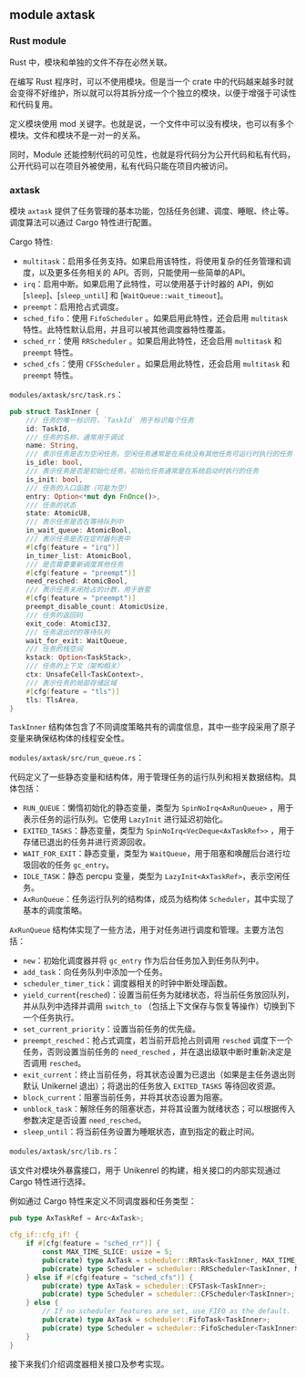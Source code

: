 ## module axtask

### Rust module

Rust 中，模块和单独的文件不存在必然关联。

在编写 Rust 程序时，可以不使用模块。但是当一个 crate 中的代码越来越多时就会变得不好维护，所以就可以将其拆分成一个个独立的模块，以便于增强于可读性和代码复用。

定义模块使用 mod 关键字。也就是说，一个文件中可以没有模块，也可以有多个模块。文件和模块不是一对一的关系。

同时，Module 还能控制代码的可见性，也就是将代码分为公开代码和私有代码，公开代码可以在项目外被使用，私有代码只能在项目内被访问。

### axtask

模块 `axtask` 提供了任务管理的基本功能，包括任务创建、调度、睡眠、终止等。调度算法可以通过 Cargo 特性进行配置。

Cargo 特性:

- `multitask`：启用多任务支持。如果启用该特性，将使用复杂的任务管理和调度，以及更多任务相关的 API。否则，只能使用一些简单的API。
- `irq`：启用中断。如果启用了此特性，可以使用基于计时器的 API，例如 [`sleep`]、[`sleep_until`] 和 [`WaitQueue::wait_timeout`]。
- `preempt`：启用抢占式调度。
- `sched_fifo`：使用 `FifoScheduler` 。如果启用此特性，还会启用 `multitask` 特性。此特性默认启用，并且可以被其他调度器特性覆盖。
- `sched_rr`：使用 `RRScheduler` 。如果启用此特性，还会启用 `multitask` 和 `preempt` 特性。
- `sched_cfs`：使用 `CFSScheduler` 。如果启用此特性，还会启用 `multitask` 和 `preempt` 特性。

`modules/axtask/src/task.rs`：

```rust
pub struct TaskInner {
    /// 任务的唯一标识符，`TaskId` 用于标识每个任务
    id: TaskId,
    /// 任务的名称，通常用于调试
    name: String,
    /// 表示任务是否为空闲任务。空闲任务通常是在系统没有其他任务可运行时执行的任务
    is_idle: bool,
    /// 表示任务是否是初始化任务。初始化任务通常是在系统启动时执行的任务
    is_init: bool,
    /// 任务的入口函数（可能为空）
    entry: Option<*mut dyn FnOnce()>,
    /// 任务的状态
    state: AtomicU8,
    /// 表示任务是否在等待队列中
    in_wait_queue: AtomicBool,
    /// 表示任务是否在定时器列表中
    #[cfg(feature = "irq")]
    in_timer_list: AtomicBool,
    /// 是否需要重新调度其他任务
    #[cfg(feature = "preempt")]
    need_resched: AtomicBool,
    /// 表示任务关闭抢占的计数，用于嵌套
    #[cfg(feature = "preempt")]
    preempt_disable_count: AtomicUsize,
    /// 任务的返回码
    exit_code: AtomicI32,
    /// 任务退出时的等待队列
    wait_for_exit: WaitQueue,
    /// 任务的栈空间
    kstack: Option<TaskStack>,
    /// 任务的上下文（架构相关）
    ctx: UnsafeCell<TaskContext>,
    /// 表示任务的局部存储区域
    #[cfg(feature = "tls")]
    tls: TlsArea,
}
```

`TaskInner` 结构体包含了不同调度策略共有的调度信息，其中一些字段采用了原子变量来确保结构体的线程安全性。

`modules/axtask/src/run_queue.rs`：

代码定义了一些静态变量和结构体，用于管理任务的运行队列和相关数据结构。具体包括：

- `RUN_QUEUE`：懒惰初始化的静态变量，类型为 `SpinNoIrq<AxRunQueue>` ，用于表示任务的运行队列。它使用 `LazyInit` 进行延迟初始化。
- `EXITED_TASKS`：静态变量，类型为 `SpinNoIrq<VecDeque<AxTaskRef>>` ，用于存储已退出的任务并进行资源回收。
- `WAIT_FOR_EXIT`：静态变量，类型为 `WaitQueue`，用于阻塞和唤醒后台进行垃圾回收的任务 `gc_entry`。
- `IDLE_TASK`：静态 percpu 变量，类型为 `LazyInit<AxTaskRef>`，表示空闲任务。
- `AxRunQueue`：任务运行队列的结构体，成员为结构体 `Scheduler`，其中实现了基本的调度策略。

`AxRunQueue` 结构体实现了一些方法，用于对任务进行调度和管理。主要方法包括：

- `new`：初始化调度器并将 `gc_entry` 作为后台任务加入到任务队列中。
- `add_task`：向任务队列中添加一个任务。
- `scheduler_timer_tick`：调度器相关的时钟中断处理函数。
- `yield_current`(`resched`)：设置当前任务为就绪状态，将当前任务放回队列，并从队列中选择并调用 `switch_to` （包括上下文保存与恢复等操作）切换到下一个任务执行。
- `set_current_priority`：设置当前任务的优先级。
- `preempt_resched`：抢占式调度，若当前开启抢占则调用 `resched` 调度下一个任务，否则设置当前任务的 `need_resched` ，并在退出级联中断时重新决定是否调用 `resched`。
- `exit_current`：终止当前任务，将其状态设置为已退出（如果是主任务退出则默认 Unikernel 退出）；将退出的任务放入 `EXITED_TASKS` 等待回收资源。
- `block_current`：阻塞当前任务，并将其状态设置为阻塞。
- `unblock_task`：解除任务的阻塞状态，并将其设置为就绪状态；可以根据传入参数决定是否设置 `need_resched`。
- `sleep_until`：将当前任务设置为睡眠状态，直到指定的截止时间。

`modules/axtask/src/lib.rs`：

该文件对模块外暴露接口，用于 Unikenrel 的构建，相关接口的内部实现通过 Cargo 特性进行选择。

例如通过 Cargo 特性来定义不同调度器和任务类型：

```rust
pub type AxTaskRef = Arc<AxTask>;

cfg_if::cfg_if! {
    if #[cfg(feature = "sched_rr")] {
        const MAX_TIME_SLICE: usize = 5;
        pub(crate) type AxTask = scheduler::RRTask<TaskInner, MAX_TIME_SLICE>;
        pub(crate) type Scheduler = scheduler::RRScheduler<TaskInner, MAX_TIME_SLICE>;
    } else if #[cfg(feature = "sched_cfs")] {
        pub(crate) type AxTask = scheduler::CFSTask<TaskInner>;
        pub(crate) type Scheduler = scheduler::CFScheduler<TaskInner>;
    } else {
        // If no scheduler features are set, use FIFO as the default.
        pub(crate) type AxTask = scheduler::FifoTask<TaskInner>;
        pub(crate) type Scheduler = scheduler::FifoScheduler<TaskInner>;
    }
}

```

接下来我们介绍调度器相关接口及参考实现。